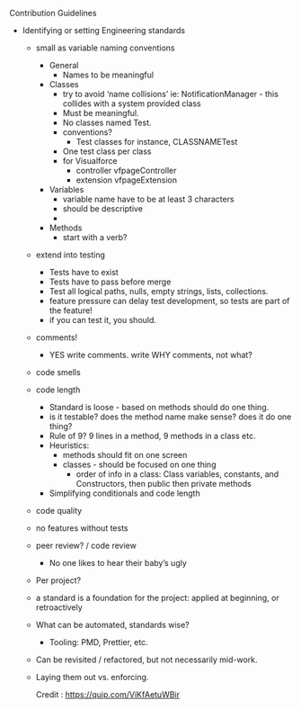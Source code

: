 Contribution Guidelines

-   Identifying or setting Engineering standards

    -   small as variable naming conventions
        -   General
            -   Names to be meaningful
        -   Classes
            -   try to avoid ‘name collisions’ ie: NotificationManager - this collides with a system provided class
            -   Must be meaningful.
            -   No classes named Test.
            -   conventions?
                -   Test classes for instance, CLASSNAMETest
            -   One test class per class
            -   for Visualforce
                -   controller vfpageController
                -   extension vfpageExtension
        -   Variables
            -   variable name have to be at least 3 characters
            -   should be descriptive
            -
        -   Methods
            -   start with a verb?
    -   extend into testing
        -   Tests have to exist
        -   Tests have to pass before merge
        -   Test all logical paths, nulls, empty strings, lists, collections.
        -   feature pressure can delay test development, so tests are part of the feature!
        -   if you can test it, you should.
    -   comments!
        -   YES write comments. write WHY comments, not what?
    -   code smells
    -   code length
        -   Standard is loose - based on methods should do one thing.
        -   is it testable? does the method name make sense? does it do one thing?
        -   Rule of 9? 9 lines in a method, 9 methods in a class etc.
        -   Heuristics:
            -   methods should fit on one screen
            -   classes - should be focused on one thing
                -   order of info in a class: Class variables, constants, and Constructors, then public then private methods
        -   Simplifying conditionals and code length
    -   code quality
    -   no features without tests
    -   peer review? / code review
        -   No one likes to hear their baby’s ugly
    -   Per project?
    -   a standard is a foundation for the project: applied at beginning, or retroactively
    -   What can be automated, standards wise?
        -   Tooling: PMD, Prettier, etc.
    -   Can be revisited / refactored, but not necessarily mid-work.
    -   Laying them out vs. enforcing.

        Credit : https://quip.com/ViKfAetuWBir
